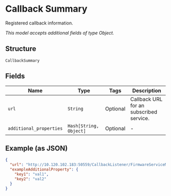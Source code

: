 
# Callback Summary

Registered callback information.

*This model accepts additional fields of type Object.*

## Structure

`CallbackSummary`

## Fields

| Name | Type | Tags | Description |
|  --- | --- | --- | --- |
| `url` | `String` | Optional | Callback URL for an subscribed service. |
| `additional_properties` | `Hash[String, Object]` | Optional | - |

## Example (as JSON)

```json
{
  "url": "http://10.120.102.183:50559/CallbackListener/FirmwareServiceMessages.asmx",
  "exampleAdditionalProperty": {
    "key1": "val1",
    "key2": "val2"
  }
}
```


